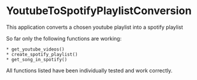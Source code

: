 # YoutubeToSpotifyPlaylistConversion
This application converts a chosen youtube playlist into a spotify playlist

So far only the following functions are working:

    * get_youtube_videos()
    * create_spotify_playlist()
    * get_song_in_spotify()
    
All functions listed have been individually tested and work correctly.  

    

    



